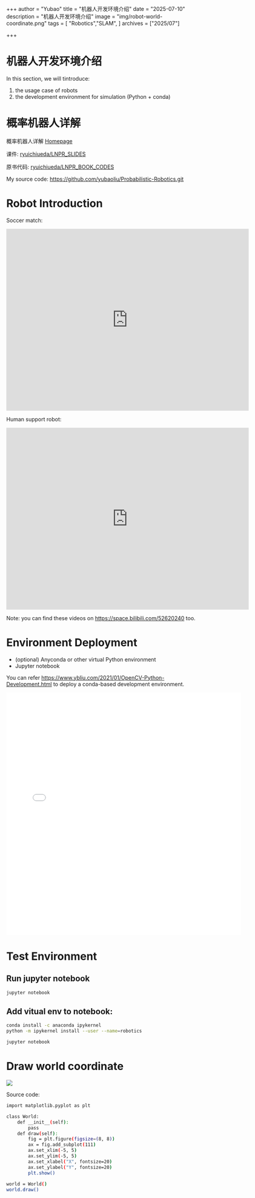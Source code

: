 +++
author = "Yubao"
title = "机器人开发环境介绍"
date = "2025-07-10"
description = "机器人开发环境介绍"
image =  "img/robot-world-coordinate.png"
tags = [
    "Robotics","SLAM",
]
archives = ["2025/07"]

+++


# 机器人开发环境介绍

In this section, we will tintroduce:

1. the usage case of robots
2. the development environment for simulation (Python + conda)

# 概率机器人详解

概率机器人详解 [Homepage](https://b.ueda.tech/?page=lnpr)

课件: [ryuichiueda/LNPR_SLIDES](https://github.com/ryuichiueda/LNPR_SLIDES)

原书代码:  [ryuichiueda/LNPR_BOOK_CODES](https://github.com/ryuichiueda/LNPR_BOOK_CODES)

My source code: https://github.com/yubaoliu/Probabilistic-Robotics.git

# Robot Introduction

Soccer match:

<iframe width="640" height="480" src="https://www.youtube.com/embed/WuXJ6PxEbNM" frameborder="0" allow="accelerometer; autoplay; clipboard-write; encrypted-media; gyroscope; picture-in-picture" allowfullscreen></iframe>

Human support robot:

<iframe width="640" height="480" src="https://www.youtube.com/embed/dnHwkP_-tOY" frameborder="0" allow="accelerometer; autoplay; clipboard-write; encrypted-media; gyroscope; picture-in-picture" allowfullscreen></iframe>

Note:  you can find these videos on https://space.bilibili.com/52620240 too.

# Environment Deployment

- (optional) Anyconda or other virtual Python environment
- Jupyter notebook

You can refer https://www.ybliu.com/2021/01/OpenCV-Python-Development.html to deploy a conda-based development environment.

<iframe src="//player.bilibili.com/player.html?aid=586392884&bvid=BV1Mz4y1D7QJ&cid=289217789&page=1" scrolling="no" border="0" frameborder="no" framespacing="0" allowfullscreen="true" width="620" height="640"> </iframe>

#  Test Environment

## Run jupyter notebook

```sh
jupyter notebook
```

## Add vitual env to notebook:

```sh
conda install -c anaconda ipykernel
python -m ipykernel install --user --name=robotics

jupyter notebook
```

# Draw world coordinate

![](https://github.com/ryuichiueda/LNPR_SLIDES/blob/master/figs/world.png?raw=true)

Source code:

```sh
import matplotlib.pyplot as plt

class World:
    def __init__(self):
        pass
    def draw(self):
        fig = plt.figure(figsize=(8, 8))
        ax = fig.add_subplot(111)
        ax.set_xlim(-5, 5)
        ax.set_ylim(-5, 5)
        ax.set_xlabel("X", fontsize=20)
        ax.set_ylabel("Y", fontsize=20)
        plt.show()
        
world = World()
world.draw()
```

